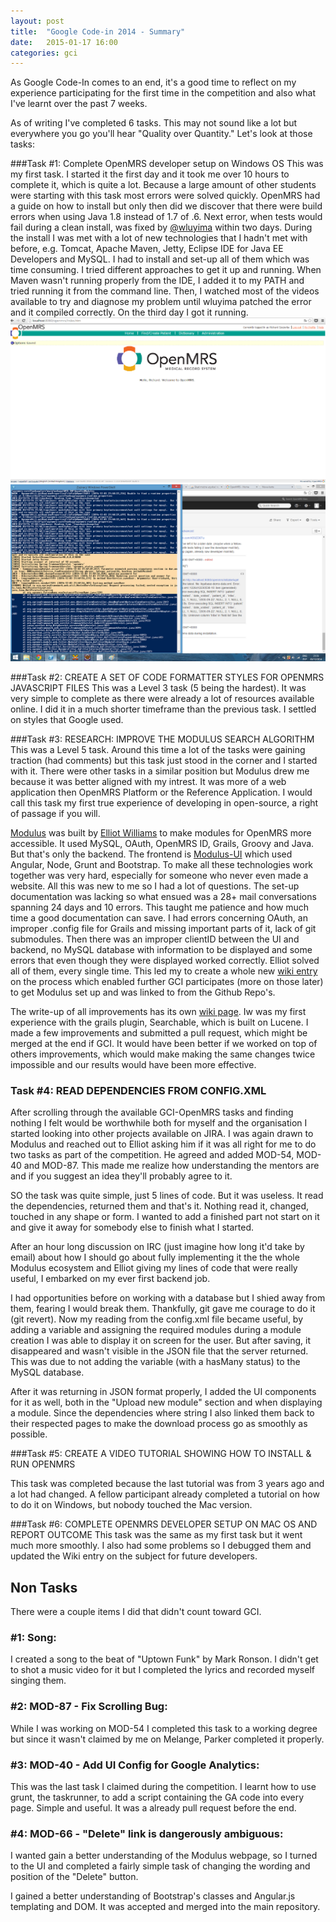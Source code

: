 ```yaml
---
layout: post
title:  "Google Code-in 2014 - Summary"
date:   2015-01-17 16:00
categories: gci
---
```


As Google Code-In comes to an end, it's a good time to reflect on my experience participating for the first time in the competition and also what I've learnt over the past 7 weeks.

As of writing I've completed 6 tasks. This may not sound like a lot but everywhere you go you'll hear "Quality over Quantity." Let's look at those tasks:

###Task #1: Complete OpenMRS developer setup on Windows OS
This was my first task. I started it the first day and it took me over 10 hours to complete it, which is quite a lot. Because a large amount of other students were starting with this task most errors were solved quickly. OpenMRS had a guide on how to install but only then did we discover that there were build errors when using Java 1.8 instead of 1.7 of .6. Next error, when tests would fail during a clean install, was fixed by [@wluyima][wluyima-github] within two days. During the install I was met with a lot of new technologies that I hadn't met with before, e.g. Tomcat, Apache Maven, Jetty, Eclipse IDE for Java EE Developers and MySQL. I had to install and set-up all of them which was time consuming. I tried different approaches to get it up and running. When Maven wasn't running properly from the IDE, I added it to my PATH and tried running it from the command line. Then, I watched most of the videos available to try and diagnose my problem until wluyima patched the error and it compiled correctly.
On the third day I got it running.
<img src="/assets/GCISummary/RichardSzczerba1.png" alt="First image of completion" style="width: 600px;"/>
<img src="/assets/GCISummary/RichardSzczerba2.png" alt="Second image of completion" style="width: 600px;"/>

###Task #2: CREATE A SET OF CODE FORMATTER STYLES FOR OPENMRS JAVASCRIPT FILES
This was a Level 3 task (5 being the hardest). It was very simple to complete as there were already a lot of resources available online. I did it in a much shorter timeframe than the previous task. I settled on styles that Google used.

###Task #3: RESEARCH: IMPROVE THE MODULUS SEARCH ALGORITHM
This was a Level 5 task. Around this time a lot of the tasks were gaining traction (had comments) but this task just stood in the corner and I started with it. There were other tasks in a similar position but Modulus drew me because it was better aligned with my intrest. It was more of a web application then OpenMRS Platform or the Reference Application. I would call this task my first true experience of developing in open-source, a right of passage if you will.
 
[Modulus][Modulus Website] was built by [Elliot Williams][Elliot Williams Github] to make modules for OpenMRS more accessible. It used MySQL, OAuth, OpenMRS ID, Grails, Groovy and Java. But that's only the backend. The frontend is [Modulus-UI][Modulus-UI Github] which used Angular, Node, Grunt and Bootstrap. To make all these technologies work together was very hard, especially for someone who never even made a website. All this was new to me so I had a lot of questions. The set-up documentation was lacking so what ensued was a 28+ mail conversations spanning 24 days and 10 errors. This taught me patience and how much time a good documentation can save.  I had errors concerning OAuth, an improper .config file for Grails and missing important parts of it, lack of git submodules. Then there was an improper clientID between the UI and backend, no MySQL database with information to be displayed and some errors that even though they were displayed worked correctly. Elliot solved all of them, every single time. This led my to create a whole new [wiki entry][Modulus Wiki] on the process which enabled further GCI participates (more on those later) to get Modulus set up and was linked to from the Github Repo's. 

The write-up of all improvements has its own [wiki page][Modulus Algorithm Wiki]. Iw was my first experience with the grails plugin, Searchable, which is built on Lucene. I made a few improvements and submitted a pull request, which might be merged at the end if GCI. It would have been better if we worked on top of others improvements, which would make making the same changes twice impossible and our results would have been more effective.


### Task #4: READ DEPENDENCIES FROM CONFIG.XML
After scrolling through the available GCI-OpenMRS tasks and finding nothing I felt would be worthwhile both for myself and the organisation I started looking into other projects available on JIRA. I was again drawn to Modulus and reached out to Elliot asking him if it was all right for me to do two tasks as part of the competition. He agreed and added MOD-54, MOD-40 and MOD-87. This made me realize how understanding the mentors are and if you suggest an idea they'll probably agree to it.

SO the task was quite simple, just 5 lines of code. But it was useless. It read the dependencies, returned them and that's it. Nothing read it, changed, touched in any shape or form. I wanted to add a finished part not start on it and give it away for somebody else to finish what I started.

After an hour long discussion on IRC (just imagine how long it'd take by email) about how I should go about fully implementing it the the whole Modulus ecosystem and Elliot giving my lines of code that were really useful, I embarked on my ever first backend job.

I had opportunities before on working with a database but I shied away from them, fearing I would break them. Thankfully, git gave me courage to do it (git revert). Now my reading from the config.xml file became useful, by adding a variable and assigning the required modules during a module creation I was able to display it on screen for the user. But after saving, it disappeared and wasn't visible in the JSON file that the server returned. This was due to not adding the variable (with a hasMany status) to the MySQL database.

After it was returning in JSON format properly, I added the UI components for it as well, both in the "Upload new module" section and when displaying a module. Since the dependencies where string I also linked them back to their respected pages to make the download process go as smoothly as possible.

###Task #5: CREATE A VIDEO TUTORIAL SHOWING HOW TO INSTALL & RUN OPENMRS

This task was completed because the last tutorial was from 3 years ago and a lot had changed. A fellow participant already completed a tutorial on how to do it on Windows, but nobody touched the Mac version.

###Task #6: COMPLETE OPENMRS DEVELOPER SETUP ON MAC OS AND REPORT OUTCOME
This task was the same as my first task but it went much more smoothly. I also had some problems so I debugged them and updated the Wiki entry on the subject for future developers.

## Non Tasks
There were a couple items I did that didn't count toward GCI.

### #1: Song:
I created a song to the beat of "Uptown Funk" by Mark Ronson. I didn't get to shot a music video for it but I completed the lyrics and recorded myself singing them.

### #2: MOD-87 - Fix Scrolling Bug:
While I was working on MOD-54 I completed this task to a working degree but since it wasn't claimed by me on Melange, Parker completed it properly.

### #3: MOD-40 - Add UI Config for Google Analytics:
This was the last task I claimed during the competition. I learnt how to use grunt, the taskrunner, to add a script containing the GA code into every page. Simple and useful. It was a already pull request before the end.

### #4: MOD-66 - "Delete" link is dangerously ambiguous:
I wanted gain a better understanding of the Modulus webpage, so I turned to the UI and completed a fairly simple task of changing the wording and position of the "Delete" button.

I gained a better understanding of Bootstrap's classes and Angular.js templating and DOM. It was accepted and merged into the main repository.



[wluyima-github]: https://github.com/wluyima
[Modulus Website]: https://modules.openmrs.org
[Elliot Williams Github]: https://github.com/elliottwilliams
[Modulus-UI Github]: https://github.com/openmrs/openmrs-contrib-modulus-ui
[Modulus Wiki]: https://wiki.openmrs.org/display/projects/How+to+install+Modulus+and+Modulus+UI
[Modulus Algorithm Wiki]: https://wiki.openmrs.org/display/projects/Improving+Modulus+Search+Algorithm